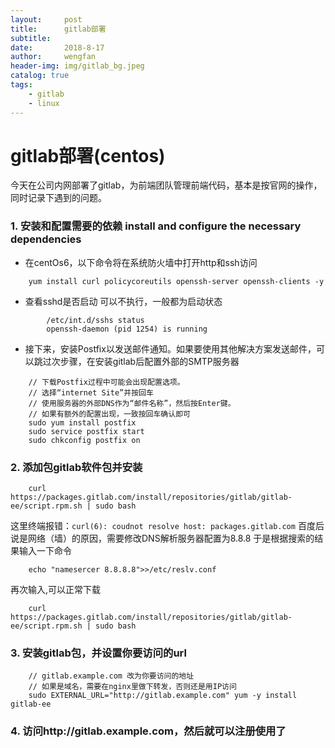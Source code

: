 ```yaml
---
layout:     post
title:      gitlab部署
subtitle:   
date:       2018-8-17
author:     wengfan
header-img: img/gitlab_bg.jpeg
catalog: true
tags:
    - gitlab
    - linux
---
```

# gitlab部署(centos)
今天在公司内网部署了gitlab，为前端团队管理前端代码，基本是按官网的操作，同时记录下遇到的问题。

### 1. 安装和配置需要的依赖 install and configure the necessary dependencies

- 在centOs6，以下命令将在系统防火墙中打开http和ssh访问

```
    yum install curl policycoreutils openssh-server openssh-clients -y
```

- 查看sshd是否启动 可以不执行，一般都为启动状态
 
```
        /etc/int.d/sshs status
        openssh-daemon (pid 1254) is running
```

- 接下来，安装Postfix以发送邮件通知。如果要使用其他解决方案发送邮件，可以跳过次步骤，在安装gitlab后配置外部的SMTP服务器

```
    // 下载Postfix过程中可能会出现配置选项。
    // 选择“internet Site”并按回车
    // 使用服务器的外部DNS作为“邮件名称”，然后按Enter键。
    // 如果有额外的配置出现，一致按回车确认即可
    sudo yum install postfix
    sudo service postfix start
    sudo chkconfig postfix on
```

### 2. 添加包gitlab软件包并安装

```
    curl https://packages.gitlab.com/install/repositories/gitlab/gitlab-ee/script.rpm.sh | sudo bash
```

这里终端报错：```curl(6): coudnot resolve host: packages.gitlab.com```
百度后说是网络（墙）的原因，需要修改DNS解析服务器配置为8.8.8
于是根据搜索的结果输入一下命令

```
    echo "namesercer 8.8.8.8">>/etc/reslv.conf
```

再次输入,可以正常下载

```
    curl https://packages.gitlab.com/install/repositories/gitlab/gitlab-ee/script.rpm.sh | sudo bash
```
### 3. 安装gitlab包，并设置你要访问的url

```
    // gitlab.example.com 改为你要访问的地址
    // 如果是域名，需要在nginx里做下转发，否则还是用IP访问
    sudo EXTERNAL_URL="http://gitlab.example.com" yum -y install gitlab-ee
```

### 4. 访问http://gitlab.example.com，然后就可以注册使用了
